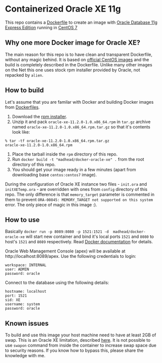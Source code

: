 # Containerized Oracle XE 11g

This repo contains a [Dockerfile](https://www.docker.com/) to create an image with [Oracle Database 11g Express Edition](http://www.oracle.com/technetwork/database/database-technologies/express-edition/overview/index.html) running in [CentOS 7](http://www.centos.org/)

## Why one more Docker image for Oracle XE?

The main reason for this repo is to have clean and transparent Dockerfile, without any magic behind. It is based on [official CentOS images](https://registry.hub.docker.com/_/centos/) and the build is completely described in the Dockerfile. Unlike many other images on the Net this one uses stock rpm installer provided by Oracle, not repacked by `alien`.

## How to build

Let's assume that you are familar with Docker and building Docker images from [Dockerfiles](http://docs.docker.com/reference/builder/).

1. Download the [rpm installer](http://www.oracle.com/technetwork/database/database-technologies/express-edition/downloads/index.html).
1. Unzip it and pack `oracle-xe-11.2.0-1.0.x86_64.rpm` in `tar.gz` archive named `oracle-xe-11.2.0-1.0.x86_64.rpm.tar.gz` so that it's contents look like:
```
% tar -tf oracle-xe-11.2.0-1.0.x86_64.rpm.tar.gz              
oracle-xe-11.2.0-1.0.x86_64.rpm
```
1. Place the tarball inside the `rpm` directory of this repo.
1. Run `docker build -t "madhead/docker-oracle-xe" .` from the root directory of this repo.
1. You should get your image ready in a few minutes (apart from downloading base `centos:centos7` image).

During the configuration of Oracle XE instance two files - `init.ora` and `initXETemp.ora` - are overridden with ones from `config` directory of this repo. The only difference is that `memory_target` parameter is commented in them to prevent `ORA-00845: MEMORY_TARGET not supported on this system` error. The only piece of magic in this image :). 

## How to use

Basically `docker run -p 8089:8080 -p 1521:1521 -d  madhead/docker-oracle-xe` will start new container and bind it's local ports `1521` and `8080` to host's `1521` and `8089` respectively. Read [Docker documentation](http://docs.docker.com/userguide/usingdocker/) for details.

Oracle Web Management Console (apex) will be available at http://localhost:8089/apex. Use the following credentials to login:

    workspace: INTERNAL
    user: ADMIN
    password: oracle

Connect to the database using the following details:

    hostname: localhost
    port: 1521
    sid: XE
    username: system
    password: oracle

## Known issues

To build and use this image your host machine need to have at least 2GB of swap. This is an Oracle XE limitation, described [here](http://docs.oracle.com/cd/E17781_01/install.112/e18802/toc.htm#XEINL106). It is not possible to use `swapon` command from inside the container to increase swap space due to security reasons. If you know how to bypass this, please share the knowledge with me.
